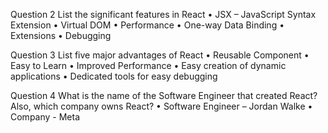 <!-- @format -->

Question 2
List the significant features in React
• JSX – JavaScript Syntax Extension
• Virtual DOM
• Performance
• One-way Data Binding
• Extensions
• Debugging

Question 3
List five major advantages of React
• Reusable Component
• Easy to Learn
• Improved Performance
• Easy creation of dynamic applications
• Dedicated tools for easy debugging

Question 4
What is the name of the Software Engineer that created React? Also, which company owns React?
• Software Engineer – Jordan Walke
• Company - Meta
